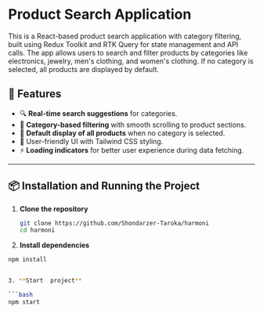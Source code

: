 # Product Search Application

This is a React-based product search application with category filtering, built using Redux Toolkit and RTK Query for state management and API calls. The app allows users to search and filter products by categories like electronics, jewelry, men's clothing, and women's clothing. If no category is selected, all products are displayed by default.

## 🚀 Features

- 🔍 **Real-time search suggestions** for categories.
- 📂 **Category-based filtering** with smooth scrolling to product sections.
- 📄 **Default display of all products** when no category is selected.
- 🎨 User-friendly UI with Tailwind CSS styling.
- ⚡ **Loading indicators** for better user experience during data fetching.

---

## 📦 Installation and Running the Project

1. **Clone the repository**  
   ```bash
   git clone https://github.com/Shondarzer-Taroka/harmoni
   cd harmoni

2. **Install dependencies**  
```bash
npm install


3. **Start  project**

```bash 
npm start